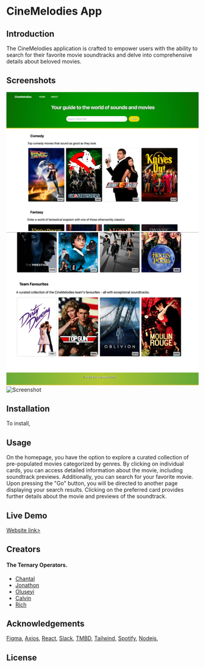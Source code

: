 # CineMelodies App

## Introduction
The CineMelodies application is crafted to empower users with the ability to search for their favorite movie soundtracks and delve into comprehensive details about beloved movies.



## Screenshots
![Screenshot](./cinemelodies/Images/Screenshot%201.png)
![Screenshot](./cinemelodies/Images/screenshot%202.png)
![Screenshot](./cinemelodies/Images/screenshot%203.png)

## Installation
To install,

## Usage 
On the homepage, you have the option to explore a curated collection of pre-populated movies categorized by genres. By clicking on individual cards, you can access detailed information about the movie, including soundtrack previews. Additionally, you can search for your favorite movie. Upon pressing the "Go" button, you will be directed to another page displaying your search results. Clicking on the preferred card provides further details about the movie and previews of the soundtrack.


## Live Demo
[Website link>](https://cinemelodies.netlify.app/)


## Creators

  #### The Ternary Operators.
- [Chantal](https://github.com/chantalcassinijones)
- [Jonathon](https://github.com/jonathon10k)
- [Oluseyi](https://github.com/seyiturbo)
- [Calvin](https://github.com/calvin-manu)
- [Rich](https://github.com/Rich90U)


## Acknowledgements

[Figma](https://www.figma.com),
[Axios](https://axios-http.com/docs/intro),
[React](https://react.dev/),
[Slack](https://slack.com/intl/en-gb),
[TMBD](https://www.themoviedb.org/?language=en-GB),
[Tailwind](https://tailwindcss.com/),
[Spotify](https://developer.spotify.com/documentation/web-api),
[Nodejs](https://nodejs.org/en),


## License


